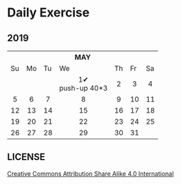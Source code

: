# Daily Exercise

## 2019

<table>
    <tr>
        <th colspan="7">MAY</th>
    </tr>
    <tr>
        <td>Su</td> 
        <td>Mo</td>
        <td>Tu</td> 
        <td>We</td> 
        <td>Th</td> 
        <td>Fr</td> 
        <td>Sa</td> 
   </tr>
  <tr align="center">
        <td></td> 
        <td></td>
        <td></td> 
        <td>1✔<br>push-up 40*3</td> 
        <td>2</td> 
        <td>3</td> 
        <td>4</td> 
   </tr>
  <tr align="center">
        <td>5</td> 
        <td>6</td>
        <td>7</td> 
        <td>8</td> 
        <td>9</td> 
        <td>10</td> 
        <td>11</td> 
   </tr>
  <tr align="center">
        <td>12</td> 
        <td>13</td>
        <td>14</td> 
        <td>15</td> 
        <td>16</td> 
        <td>17</td> 
        <td>18</td> 
   </tr>
  <tr align="center">
        <td>19</td> 
        <td>20</td>
        <td>21</td> 
        <td>22</td> 
        <td>23</td> 
        <td>24</td> 
        <td>25</td> 
   </tr>
  <tr align="center">
        <td>26</td> 
        <td>27</td>
        <td>28</td> 
        <td>29</td> 
        <td>30</td> 
        <td>31</td> 
        <td></td> 
   </tr>
</table>

## LICENSE
[Creative Commons Attribution Share Alike 4.0 International](https://github.com/yanglbme/daily-exercise/blob/master/LICENSE)